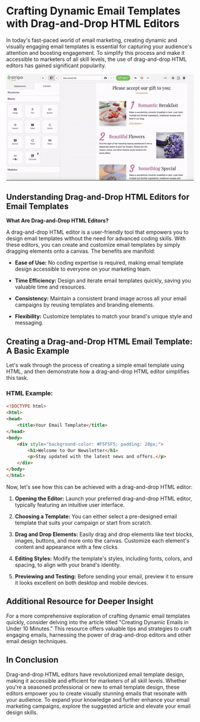 # Crafting Dynamic Email Templates with Drag-and-Drop HTML Editors

In today's fast-paced world of email marketing, creating dynamic and visually engaging email templates is essential for capturing your audience's attention and boosting engagement. To simplify this process and make it accessible to marketers of all skill levels, the use of drag-and-drop HTML editors has gained significant popularity.

<img src="https://github.com/StripoEmail-blog/Crafting-Dynamic-Email-Templates-with-Drag-and-Drop-HTML-Editors/blob/main/Crafting%20Dynamic%20Email%20Templates.gif" alt="Crafting Dynamic Email Templates" width="800">
 
## Understanding Drag-and-Drop HTML Editors for Email Templates

**What Are Drag-and-Drop HTML Editors?**

A drag-and-drop HTML editor is a user-friendly tool that empowers you to design email templates without the need for advanced coding skills. With these editors, you can create and customize email templates by simply dragging elements onto a canvas. The benefits are manifold:

- **Ease of Use:** No coding expertise is required, making email template design accessible to everyone on your marketing team.

- **Time Efficiency:** Design and iterate email templates quickly, saving you valuable time and resources.

- **Consistency:** Maintain a consistent brand image across all your email campaigns by reusing templates and branding elements.

- **Flexibility:** Customize templates to match your brand's unique style and messaging.

## Creating a Drag-and-Drop HTML Email Template: A Basic Example

Let's walk through the process of creating a simple email template using HTML, and then demonstrate how a drag-and-drop HTML editor simplifies this task.

### HTML Example:

```html
<!DOCTYPE html>
<html>
<head>
    <title>Your Email Template</title>
</head>
<body>
    <div style="background-color: #F5F5F5; padding: 20px;">
        <h1>Welcome to Our Newsletter</h1>
        <p>Stay updated with the latest news and offers.</p>
    </div>
</body>
</html>

```

Now, let's see how this can be achieved with a drag-and-drop HTML editor:

1. **Opening the Editor:** Launch your preferred drag-and-drop HTML editor, typically featuring an intuitive user interface.

2. **Choosing a Template:** You can either select a pre-designed email template that suits your campaign or start from scratch.

3. **Drag and Drop Elements:** Easily drag and drop elements like text blocks, images, buttons, and more onto the canvas. Customize each element's content and appearance with a few clicks.

4. **Editing Styles:** Modify the template's styles, including fonts, colors, and spacing, to align with your brand's identity.

5. **Previewing and Testing:** Before sending your email, preview it to ensure it looks excellent on both desktop and mobile devices.

## Additional Resource for Deeper Insight

For a more comprehensive exploration of crafting dynamic email templates quickly, consider delving into the article titled "Creating Dynamic Emails in Under 10 Minutes." This resource offers valuable tips and strategies to craft engaging emails, harnessing the power of drag-and-drop editors and other email design techniques.

## In Conclusion

Drag-and-drop HTML editors have revolutionized email template design, making it accessible and efficient for marketers of all skill levels. Whether you're a seasoned professional or new to email template design, these editors empower you to create visually stunning emails that resonate with your audience. To expand your knowledge and further enhance your email marketing campaigns, explore the suggested article and elevate your email design skills.
